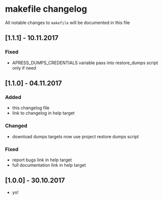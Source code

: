 # makefile changelog
All notable changes to `makefile` will be documented in this file


## [1.1.1] - 10.11.2017
### Fixed
- APRESS_DUMPS_CREDENTIALS variable pass into restore_dumps script only if need


## [1.1.0] - 04.11.2017
### Added
- this changelog file
- link to changelog in help target
### Changed
- download dumps targets now use project restore dumps script
### Fixed
- report bugs link in help target
- full documentation link in help target


## [1.0.0] - 30.10.2017
- yo!
